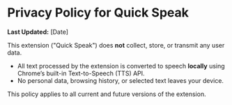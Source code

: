 # Privacy Policy for Quick Speak  
**Last Updated:** [Date]

This extension ("Quick Speak") does **not** collect, store, or transmit any user data.  

- All text processed by the extension is converted to speech **locally** using Chrome’s built-in Text-to-Speech (TTS) API.  
- No personal data, browsing history, or selected text leaves your device.  

This policy applies to all current and future versions of the extension.  